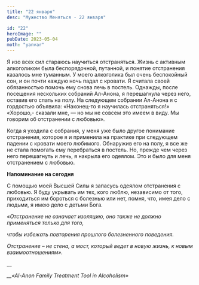 ```yaml
---
title: "22 января"
desc: "Мужество Меняться - 22 января"

id: "22"
heroImage: ""
pubDate: 2023-05-04
moth: "yanvar"
---
```


Я изо всех сил стараюсь научиться отстраняться. Жизнь с активным алкоголиком
была беспорядочной, путанной, и понятие отстранения казалось мне туманным. У
моего алкоголика был очень беспокойный сон, и он почти каждую ночь падал с
кровати. Я считала своей обязанностью помочь ему снова лечь в постель.
Однажды, после посещения нескольких собраний Ал-Анона, я перешагнула через
него, оставив его спать на полу. На следующем собрании Ал-Анона я с гордостью
объявила: «Наконец-то я научилась отстраняться!» «Хорошо,- сказали мне, — но
мы не совсем это имеем в виду. Мы говорим об отстранении с любовью».

Когда я уходила с собрания, у меня уже было другое понимание отстранения,
которое я и применила на практике при следующем падении с кровати моего
любимого. Обнаружив его на полу, я все же не стала помогать ему перебраться в
постель. Но, прежде чем через него перешагнуть и лечь, я накрыла его одеялом.
Это и было для меня отстранением с любовью.

**Напоминание на сегодня**

С помощью моей Высшей Силы я запасусь одеялом отстранения с любовью. Я буду
укрывать им тех, кого люблю, независимо от того, приходиться им бороться с
болезнью или нет, помня, что, имея дело с людьми, я имею дело с детьми Бога.

_«Отстранение не означает изоляцию, оно также не должно применяться только для
того,_

_чтобы избежать повторения прошлого болезненного поведения._

_Отстранение – не стена, а мост, который ведет в новую жизнь, к новым
взаимоотношениям»._

\_\_

_\_\_«Al-Anon Family Treatment Tool in Alcoholism»_

